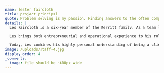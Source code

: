 ```yaml
---
name: lester faircloth
title: project principal
quote: Problem solving is my passion. Finding answers to the often complex issues we deal with every day keeps me motivated.
details: |
  Les Faircloth is a six-year member of the Merritt family. As a team leader and project executive, Les oversees a staff of excellent managers and engineers.

  Les brings both entrepreneurial and operational experience to his role at Merritt. Prior to entering the millwork industry, he owned and operated an international fiber optics company. Then acquired a struggling local millwork and cabinetry company.  In short order Les grew sales to more than $5 million annually while increasing production and decreasing cost. He grew market share by more than five times, expanded client potential from mid-range residential to high-end residential and commercial, and oversaw a staff expansion of eight to 38 employees in one year.  In 2009 he took his knowledge and skill to Merritt, the ultimate U.S. provider of luxury millwork and joinery.

  Today, Les combines his highly personal understanding of being a client and his experience operating a profitable and perfectionist millwork operation to his all his interactions with customers and co-workers.
image: /uploads/staff-4.jpg
display_order: 4
_comments:
  image: file should be ~600px wide
---
```


